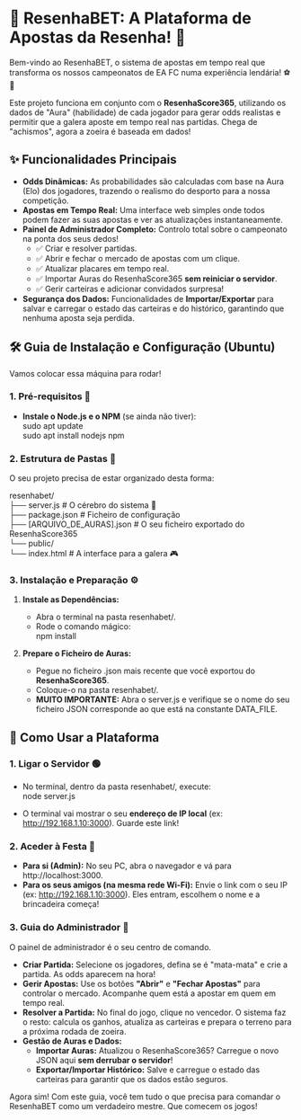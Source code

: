 # **🚀 ResenhaBET: A Plataforma de Apostas da Resenha\! 🚀**

Bem-vindo ao ResenhaBET, o sistema de apostas em tempo real que transforma os nossos campeonatos de EA FC numa experiência lendária\! ⚽️💸

Este projeto funciona em conjunto com o **ResenhaScore365**, utilizando os dados de "Aura" (habilidade) de cada jogador para gerar odds realistas e permitir que a galera aposte em tempo real nas partidas. Chega de "achismos", agora a zoeira é baseada em dados\!

## **✨ Funcionalidades Principais**

* **Odds Dinâmicas:** As probabilidades são calculadas com base na Aura (Elo) dos jogadores, trazendo o realismo do desporto para a nossa competição.  
* **Apostas em Tempo Real:** Uma interface web simples onde todos podem fazer as suas apostas e ver as atualizações instantaneamente.  
* **Painel de Administrador Completo:** Controlo total sobre o campeonato na ponta dos seus dedos\!  
  * ✅ Criar e resolver partidas.  
  * ✅ Abrir e fechar o mercado de apostas com um clique.  
  * ✅ Atualizar placares em tempo real.  
  * ✅ Importar Auras do ResenhaScore365 **sem reiniciar o servidor**.  
  * ✅ Gerir carteiras e adicionar convidados surpresa\!  
* **Segurança dos Dados:** Funcionalidades de **Importar/Exportar** para salvar e carregar o estado das carteiras e do histórico, garantindo que nenhuma aposta seja perdida.

## **🛠️ Guia de Instalação e Configuração (Ubuntu)**

Vamos colocar essa máquina para rodar\!

### **1\. Pré-requisitos 🐧**

* **Instale o Node.js e o NPM** (se ainda não tiver):  
  sudo apt update  
  sudo apt install nodejs npm

### **2\. Estrutura de Pastas 📂**

O seu projeto precisa de estar organizado desta forma:

resenhabet/  
├── server.js           \# O cérebro do sistema 🧠  
├── package.json        \# Ficheiro de configuração  
├── \[ARQUIVO\_DE\_AURAS\].json  \# O seu ficheiro exportado do ResenhaScore365  
└── public/  
    └── index.html      \# A interface para a galera 🎮

### **3\. Instalação e Preparação ⚙️**

1. **Instale as Dependências:**  
   * Abra o terminal na pasta resenhabet/.  
   * Rode o comando mágico:  
     npm install

2. **Prepare o Ficheiro de Auras:**  
   * Pegue no ficheiro .json mais recente que você exportou do **ResenhaScore365**.  
   * Coloque-o na pasta resenhabet/.  
   * **MUITO IMPORTANTE:** Abra o server.js e verifique se o nome do seu ficheiro JSON corresponde ao que está na constante DATA\_FILE.

## **🚀 Como Usar a Plataforma**

### **1\. Ligar o Servidor 🟢**

* No terminal, dentro da pasta resenhabet/, execute:  
  node server.js

* O terminal vai mostrar o seu **endereço de IP local** (ex: http://192.168.1.10:3000). Guarde este link\!

### **2\. Aceder à Festa 🎉**

* **Para si (Admin):** No seu PC, abra o navegador e vá para http://localhost:3000.  
* **Para os seus amigos (na mesma rede Wi-Fi):** Envie o link com o seu IP (ex: http://192.168.1.10:3000). Eles entram, escolhem o nome e a brincadeira começa\!

### **3\. Guia do Administrador 👑**

O painel de administrador é o seu centro de comando.

* **Criar Partida:** Selecione os jogadores, defina se é "mata-mata" e crie a partida. As odds aparecem na hora\!  
* **Gerir Apostas:** Use os botões **"Abrir"** e **"Fechar Apostas"** para controlar o mercado. Acompanhe quem está a apostar em quem em tempo real.  
* **Resolver a Partida:** No final do jogo, clique no vencedor. O sistema faz o resto: calcula os ganhos, atualiza as carteiras e prepara o terreno para a próxima rodada de zoeira.  
* **Gestão de Auras e Dados:**  
  * **Importar Auras:** Atualizou o ResenhaScore365? Carregue o novo JSON aqui **sem derrubar o servidor**\!  
  * **Exportar/Importar Histórico:** Salve e carregue o estado das carteiras para garantir que os dados estão seguros.

Agora sim\! Com este guia, você tem tudo o que precisa para comandar o ResenhaBET como um verdadeiro mestre. Que comecem os jogos\!
